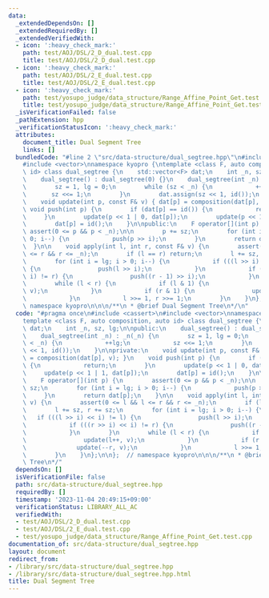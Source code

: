 ```yaml
---
data:
  _extendedDependsOn: []
  _extendedRequiredBy: []
  _extendedVerifiedWith:
  - icon: ':heavy_check_mark:'
    path: test/AOJ/DSL/2_D_dual.test.cpp
    title: test/AOJ/DSL/2_D_dual.test.cpp
  - icon: ':heavy_check_mark:'
    path: test/AOJ/DSL/2_E_dual.test.cpp
    title: test/AOJ/DSL/2_E_dual.test.cpp
  - icon: ':heavy_check_mark:'
    path: test/yosupo_judge/data_structure/Range_Affine_Point_Get.test.cpp
    title: test/yosupo_judge/data_structure/Range_Affine_Point_Get.test.cpp
  _isVerificationFailed: false
  _pathExtension: hpp
  _verificationStatusIcon: ':heavy_check_mark:'
  attributes:
    document_title: Dual Segment Tree
    links: []
  bundledCode: "#line 2 \"src/data-structure/dual_segtree.hpp\"\n#include <cassert>\n\
    #include <vector>\nnamespace kyopro {\ntemplate <class F, auto composition, auto\
    \ id> class dual_segtree {\n    std::vector<F> dat;\n    int _n, sz, lg;\n\npublic:\n\
    \    dual_segtree() : dual_segtree(0) {}\n    dual_segtree(int _n) : _n(_n) {\n\
    \        sz = 1, lg = 0;\n        while (sz < _n) {\n            ++lg;\n     \
    \       sz <<= 1;\n        }\n        dat.assign(sz << 1, id());\n    }\n\nprivate:\n\
    \    void update(int p, const F& v) { dat[p] = composition(dat[p], v); }\n   \
    \ void push(int p) {\n        if (dat[p] == id()) {\n            return;\n   \
    \     }\n        update(p << 1 | 0, dat[p]);\n        update(p << 1 | 1, dat[p]);\n\
    \        dat[p] = id();\n    }\n\npublic:\n    F operator[](int p) {\n       \
    \ assert(0 <= p && p < _n);\n\n        p += sz;\n        for (int i = lg; i >\
    \ 0; i--) {\n            push(p >> i);\n        }\n        return dat[p];\n  \
    \  }\n\n    void apply(int l, int r, const F& v) {\n        assert(0 <= l && l\
    \ <= r && r <= _n);\n        if (l == r) return;\n        l += sz, r += sz;\n\
    \        for (int i = lg; i > 0; i--) {\n            if (((l >> i) << i) != l)\
    \ {\n                push(l >> i);\n            }\n            if (((r >> i) <<\
    \ i) != r) {\n                push((r - 1) >> i);\n            }\n        }\n\
    \        while (l < r) {\n            if (l & 1) {\n                update(l++,\
    \ v);\n            }\n            if (r & 1) {\n                update(--r, v);\n\
    \            }\n            l >>= 1, r >>= 1;\n        }\n    }\n};\n\n};  //\
    \ namespace kyopro\n\n\n/**\n * @brief Dual Segment Tree\n*/\n"
  code: "#pragma once\n#include <cassert>\n#include <vector>\nnamespace kyopro {\n\
    template <class F, auto composition, auto id> class dual_segtree {\n    std::vector<F>\
    \ dat;\n    int _n, sz, lg;\n\npublic:\n    dual_segtree() : dual_segtree(0) {}\n\
    \    dual_segtree(int _n) : _n(_n) {\n        sz = 1, lg = 0;\n        while (sz\
    \ < _n) {\n            ++lg;\n            sz <<= 1;\n        }\n        dat.assign(sz\
    \ << 1, id());\n    }\n\nprivate:\n    void update(int p, const F& v) { dat[p]\
    \ = composition(dat[p], v); }\n    void push(int p) {\n        if (dat[p] == id())\
    \ {\n            return;\n        }\n        update(p << 1 | 0, dat[p]);\n   \
    \     update(p << 1 | 1, dat[p]);\n        dat[p] = id();\n    }\n\npublic:\n\
    \    F operator[](int p) {\n        assert(0 <= p && p < _n);\n\n        p +=\
    \ sz;\n        for (int i = lg; i > 0; i--) {\n            push(p >> i);\n   \
    \     }\n        return dat[p];\n    }\n\n    void apply(int l, int r, const F&\
    \ v) {\n        assert(0 <= l && l <= r && r <= _n);\n        if (l == r) return;\n\
    \        l += sz, r += sz;\n        for (int i = lg; i > 0; i--) {\n         \
    \   if (((l >> i) << i) != l) {\n                push(l >> i);\n            }\n\
    \            if (((r >> i) << i) != r) {\n                push((r - 1) >> i);\n\
    \            }\n        }\n        while (l < r) {\n            if (l & 1) {\n\
    \                update(l++, v);\n            }\n            if (r & 1) {\n  \
    \              update(--r, v);\n            }\n            l >>= 1, r >>= 1;\n\
    \        }\n    }\n};\n\n};  // namespace kyopro\n\n\n/**\n * @brief Dual Segment\
    \ Tree\n*/"
  dependsOn: []
  isVerificationFile: false
  path: src/data-structure/dual_segtree.hpp
  requiredBy: []
  timestamp: '2023-11-04 20:49:15+09:00'
  verificationStatus: LIBRARY_ALL_AC
  verifiedWith:
  - test/AOJ/DSL/2_D_dual.test.cpp
  - test/AOJ/DSL/2_E_dual.test.cpp
  - test/yosupo_judge/data_structure/Range_Affine_Point_Get.test.cpp
documentation_of: src/data-structure/dual_segtree.hpp
layout: document
redirect_from:
- /library/src/data-structure/dual_segtree.hpp
- /library/src/data-structure/dual_segtree.hpp.html
title: Dual Segment Tree
---
```


